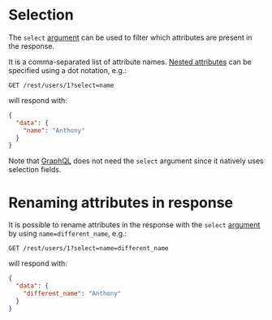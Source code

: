 # Selection

The `select` [argument](rpc.md#command-and-arguments) can be used to
filter which attributes are present in the response.

It is a comma-separated list of attribute names.
[Nested attributes](relations.md#populating-nested-models) can be
specified using a dot notation, e.g.:

```HTTP
GET /rest/users/1?select=name
```

will respond with:

```json
{
  "data": {
    "name": "Anthony"
  }
}
```

Note that [GraphQL](graphql.md#selection-and-population) does not need the
`select` argument since it natively uses selection fields.

# Renaming attributes in response

It is possible to rename attributes in the response with the `select`
[argument](rpc.md#command-and-arguments) by using `name=different_name`, e.g.:

```HTTP
GET /rest/users/1?select=name=different_name
```

will respond with:

```json
{
  "data": {
    "different_name": "Anthony"
  }
}
```
